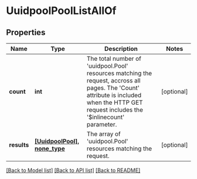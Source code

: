# UuidpoolPoolListAllOf

## Properties
Name | Type | Description | Notes
------------ | ------------- | ------------- | -------------
**count** | **int** | The total number of &#39;uuidpool.Pool&#39; resources matching the request, accross all pages. The &#39;Count&#39; attribute is included when the HTTP GET request includes the &#39;$inlinecount&#39; parameter. | [optional] 
**results** | [**[UuidpoolPool], none_type**](UuidpoolPool.md) | The array of &#39;uuidpool.Pool&#39; resources matching the request. | [optional] 

[[Back to Model list]](../README.md#documentation-for-models) [[Back to API list]](../README.md#documentation-for-api-endpoints) [[Back to README]](../README.md)


